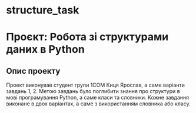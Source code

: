 # structure_task
# Проєкт: Робота зі структурами даних в Python

## Опис проекту
Проект виконував студент групи 1СОМ Киця Ярослав, а саме варіанти завдань 1, 2. Метою завдань було поглибити знання про структури в мові програмування Python, а саме класи та словники. Кожне завдання виконане в двох варіантах, а саме з використанням словника або класу. 
